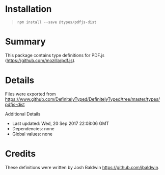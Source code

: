 # Installation
> `npm install --save @types/pdfjs-dist`

# Summary
This package contains type definitions for PDF.js (https://github.com/mozilla/pdf.js).

# Details
Files were exported from https://www.github.com/DefinitelyTyped/DefinitelyTyped/tree/master/types/pdfjs-dist

Additional Details
 * Last updated: Wed, 20 Sep 2017 22:08:06 GMT
 * Dependencies: none
 * Global values: none

# Credits
These definitions were written by Josh Baldwin <https://github.com/jbaldwin>.
